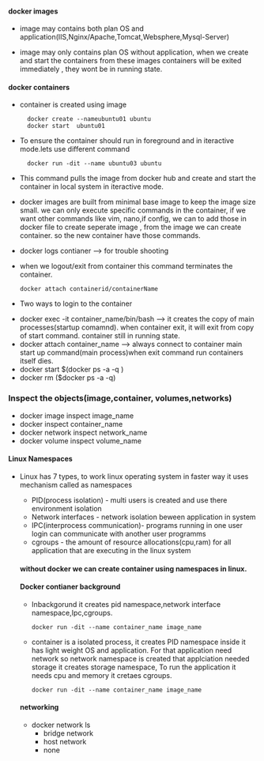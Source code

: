 #### docker images 
* image may contains both plan OS and application(IIS,Nginx/Apache,Tomcat,Websphere,Mysql-Server)
        
* image may only contains plan OS without application, when we create and start the containers from these images containers will be exited immediately , they wont be in running state. 

#### docker containers
* container is created using image

        docker create --nameubuntu01 ubuntu
        docker start  ubuntu01 
* To ensure the container should run in foreground and in iteractive mode.lets use different command

        docker run -dit --name ubuntu03 ubuntu

* This command pulls the image from docker hub and create and start the container in local system in iteractive mode.

* docker images are built from minimal base image to keep the image size small. we can only execute specific commands in the container, if we want other commands like vim, nano,if config, we can to add those in docker file to create seperate image , from the image we can create container. so the new container have those commands. 
* docker logs contianer --> for trouble shooting

* when we logout/exit from container this command terminates the container.

      docker attach containerid/containerName

* Two ways to login to the container 
 - docker exec -it container_name/bin/bash --> it creates the copy of main processes(startup comamnd). when container exit, it will exit from copy of start command. container still in running state.
 - docker attach container_name --> always connect to container main start up command(main process)when exit command run containers itself dies.
- docker start $(docker ps -a -q )
- docker rm ($docker ps -a -q)
 ### Inspect the objects(image,container, volumes,networks)

- docker image inspect image_name 
- docker inspect container_name
- docker network inspect network_name 
- docker volume inspect volume_name 

#### Linux Namespaces
- Linux has 7 types,  to work linux operating system in faster way it uses mechanism called as namespaces
  - PID(process isolation) - multi users is created and use there environment isolation
  - Network interfaces - network isolation beween application in system
  - IPC(interprocess communication)- programs running in one user login can communicate with another user programms
  - cgroups - the amount of resource allocations(cpu,ram) for all application that are executing in the linux system

  #### without docker we can create container using namespaces in linux.

  #### Docker contianer background
  - Inbackgorund it creates pid namespace,network interface namespace,Ipc,cgroups.
       
        docker run -dit --name container_name image_name
       
   - container is a isolated process, it creates
   PID namespace inside it has light weight OS and application. For that application  need network so network namespace is created that applciation needed storage it creates storage namespace, To run the application it needs cpu and memory it cretaes cgroups.
      
         docker run -dit --name container_name image_name

  #### networking
  - docker network ls
       - bridge network 
       - host network
       - none
